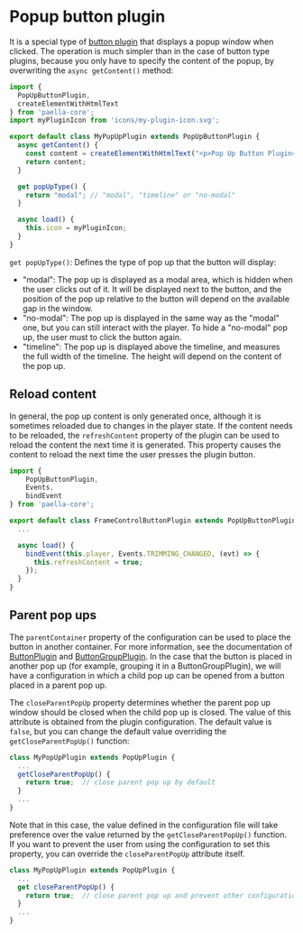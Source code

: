 
# Popup button plugin

It is a special type of [button plugin](button_plugin.md) that displays a popup window when clicked. The operation is much simpler than in the case of button type plugins, because you only have to specify the content of the popup, by overwriting the `async getContent()` method:



```javascript
import {
  PopUpButtonPlugin,
  createElementWithHtmlText
} from 'paella-core';
import myPluginIcon from 'icons/my-plugin-icon.svg';

export default class MyPupUpPlugin extends PopUpButtonPlugin {
  async getContent() {
    const content = createElementWithHtmlText("<p>Pop Up Button Plugin</p>");
    return content;
  }

  get popUpType() {
    return "modal"; // "modal", "timeline" or "no-modal"
  }

  async load() {
    this.icon = myPluginIcon;
  }
}
```

`get popUpType()`: Defines the type of pop up that the button will display:

- "modal": The pop up is displayed as a modal area, which is hidden when the user clicks out of it. It will be displayed next to the button, and the position of the pop up relative to the button will depend on the available gap in the window.
- "no-modal": The pop up is displayed in the same way as the "modal" one, but you can still interact with the player. To hide a "no-modal" pop up, the user must to click the button again.
- "timeline": The pop up is displayed above the timeline, and measures the full width of the timeline. The height will depend on the content of the pop up.

## Reload content

In general, the pop up content is only generated once, although it is sometimes reloaded due to changes in the player state. If the content needs to be reloaded, the `refreshContent` property of the plugin can be used to reload the content the next time it is generated. This property causes the content to reload the next time the user presses the plugin button.

```javascript
import { 
    PopUpButtonPlugin,
    Events,
    bindEvent
} from 'paella-core';

export default class FrameControlButtonPlugin extends PopUpButtonPlugin {
  ... 

  async load() {
    bindEvent(this.player, Events.TRIMMING_CHANGED, (evt) => {
      this.refreshContent = true;
    });
  }
}

```

## Parent pop ups

The `parentContainer` property of the configuration can be used to place the button in another container. For more information, see the documentation of [ButtonPlugin](button_plugin.md) and [ButtonGroupPlugin](button_group_plugin.md). In the case that the button is placed in another pop up (for example, grouping it in a ButtonGroupPlugin), we will have a configuration in which a child pop up can be opened from a button placed in a parent pop up.

The `closeParentPopUp` property determines whether the parent pop up window should be closed when the child pop up is closed. The value of this attribute is obtained from the plugin configuration. The default value is `false`, but you can change the default value overriding the `getCloseParentPopUp()` function:

```js
class MyPopUpPlugin extends PopUpPlugin {
  ...
  getCloseParentPopUp() {
    return true;  // close parent pop up by default
  }
  ...
}
```

Note that in this case, the value defined in the configuration file will take preference over the value returned by the `getCloseParentPopUp()` function. If you want to prevent the user from using the configuration to set this property, you can override the `closeParentPopUp` attribute itself.


```js
class MyPopUpPlugin extends PopUpPlugin {
  ...
  get closeParentPopUp() {
    return true;  // close parent pop up and prevent other configuration
  }
  ...
}
```
